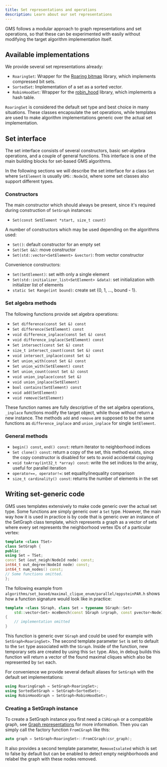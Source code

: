 ```yaml
---
title: Set representations and operations
description: Learn about our set representations
---
```


GMS follows a modular approach to graph representations and set operations, so that these can be experimented with easily without modifying the target algorithm implementation itself.

## Available implementations

We provide several set representations already:

- `RoaringSet`: Wrapper for the [Roaring bitmap](https://github.com/RoaringBitmap/CRoaring) library, which implements compressed bit sets.
- `SortedSet`: Implementation of a set as a sorted vector.
- `RobinHoodSet`: Wrapper for the [robin_hood](https://github.com/martinus/robin-hood-hashing) library, which implements a hash table.

`RoaringSet` is considered the default set type and best choice in many situations.
These classes encapsulate the set operations, while templates are used to make algorithm implementations generic over the actual set implementation.

## Set interface

The set interface consists of several constructors, basic set-algebra operations, and a couple of general functions.
This interface is one of the main building blocks for set-based GMS algorithms.

In the following sections we will describe the set interface for a class `Set` where `SetElement` is usually `GMS::NodeId`, where some set classes also support different types.

### Constructors

The main constructor which should always be present, since it's required during construction of `SetGraph` instances:

- `Set(const SetElement *start, size_t count)`

A number of constructors which may be used depending on the algorithms used:

- `Set()`: default constructor for an empty set
- `Set(Set &&)`: move constructor
- `Set(std::vector<SetElement> &vector)`: from vector constructor

Convenience constructors:

- `Set(SetElement)`: set with only a single element
- `Set(std::initializer_list<SetElement> &data)`: set initialization with initializer list of elements
- `static Set Range(int bound)`: create set {0, 1, …, bound - 1}.

### Set algebra methods

The following functions provide set algebra operations:

- `Set difference(const Set &) const`
- `Set difference(SetElement) const`
- `void difference_inplace(const Set &) const`
- `void difference_inplace(SetElement) const`
- `Set intersect(const Set &) const`
- `size_t intersect_count(const Set &) const`
- `void intersect_inplace(const Set &)`
- `Set union_with(const Set &) const`
- `Set union_with(SetElement) const`
- `Set union_count(const Set &) const`
- `void union_inplace(const Set &)`
- `void union_inplace(SetElement)`
- `bool contains(SetElement) const`
- `void add(SetElement)`
- `void remove(SetElement)`

These function names are fully descriptive of the set algebra operations, `_inplace` functions modify the target object, while those without return a new instance.
The methods `add` and `remove` are supposed to be the same functions as `difference_inplace` and `union_inplace` for single `SetElement`.

### General methods

- `begin() const`, `end() const`: return iterator to neighborhood indices
- `Set clone() const`: return a copy of the set, this method exists, since the copy constructor is disabled for sets to avoid accidental copying
- `void toArray(int32_t *array) const`: write the set indices to the array, useful for parallel iteration
- `operator==, operator!=`: set equality/inequality comparison
- `size_t cardinality() const`: returns the number of elements in the set

## Writing set-generic code

GMS uses templates extensively to make code generic over the actual set type.
Some functions are simply generic over a `Set` type.
However, the main way how it is used in practice is by code that is generic over an instance of the SetGraph class template, which represents a graph as a vector of sets where every set represents the neighborhood vertex IDs of a particular vertex:

```cpp
template <class TSet>
class SetGraph {
public:
using Set = TSet;
const Set &out_neigh(NodeId node) const;
int64_t out_degree(NodeId node) const;
int64_t num_nodes() const;
// Some functions omitted.
};

```

The following example from `algorithms/set_based/maximal_clique_enum/parallel/eppsteinPAR.h` shows how a function signature would look like in practice:

```cpp
template <class SGraph, class Set = typename SGraph::Set>
    std::vector<Set> mceBench(const SGraph &rgraph, const pvector<NodeId> &ordering)
{
    // implementation omitted
}
```

This function is generic over `SGraph` and could be used for example with `SetGraph<RoaringSet>`.
The second template parameter `Set` is set to default to the `Set` type associated with the `SGraph`.
Inside of the function, new temporary sets are created by using this `Set` type.
Also, in debug builds this function will return a vector of the found maximal cliques which also be represented by `Set` each.

For convenience we provide several default aliases for `SetGraph` with the default set implementations:

```cpp
using RoaringGraph = SetGraph<RoaringSet>;
using SortedSetGraph = SetGraph<SortedSet>;
using RobinHoodGraph = SetGraph<RobinHoodSet>;

```

### Creating a SetGraph instance

To create a SetGraph instance you first need a `CSRGraph` or a compatible graph, see [Graph representations](/docs/general/graph_representations) for more information.
Then you can simply call the factory function `FromCGraph` like this:

```cpp
auto graph = SetGraph<RoaringSet>::FromCGraph(csr_graph);
```

It also provides a second template parameter, `RemoveIsolated` which is set to false by default but can be enabled to detect empty neighborhoods and relabel the graph with these nodes removed.
